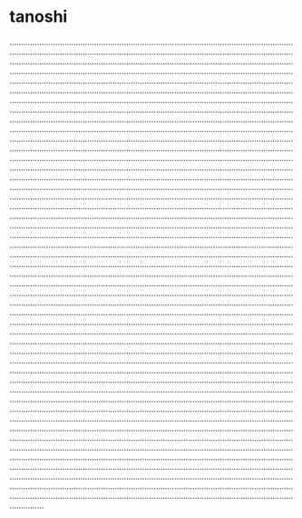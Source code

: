 # tanoshi
...............................................................................................................................................................................................................................................................................................................................................................................................................................................................................................................................................................................................................................................................................................................................................................................................................................................................................................................................................................................................................................................................................................................................................................................................................................................................................................................................................................................................................................................................................................................................................................................................................................................................................................................................................................................................................................................................................................................................................................................................................................................................................................................................................................................................................................................................................................................................................................................................................................................................................................................................................................................................................................................................................................................................................................................................................................................................................................................................................................................................................................................................................................................................................................................................................................................................................................................................................................................................................................................................................................................................................................................................................................................................................................................................................................................................................................................................................................................................................................................................................................................................................................................................................................................................................................................................................................................................................................................................................................................................................................................................................................................................................................................................................................................................................................................................................................................................................................................................................................................................................................................................................................................................................................................................................................................................................................................................................................................................................................................................................................................................................................................................................................................................................................................................................................................................................................................................................................................................................................................................................................................................................................................................................................................................................